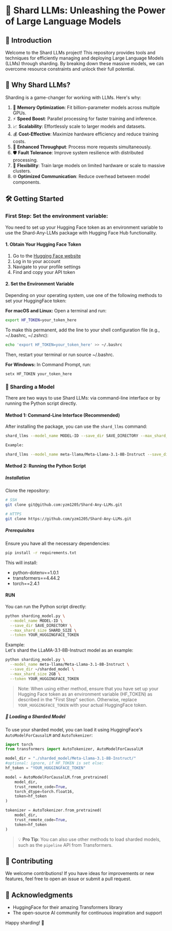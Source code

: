 # 🧠 Shard LLMs: Unleashing the Power of Large Language Models

## 🌟 Introduction

Welcome to the Shard LLMs project! This repository provides tools and techniques for efficiently managing and deploying Large Language Models (LLMs) through sharding. By breaking down these massive models, we can overcome resource constraints and unlock their full potential.

## 🚀 Why Shard LLMs?

Sharding is a game-changer for working with LLMs. Here's why:

1. 💾 **Memory Optimization**: Fit billion-parameter models across multiple GPUs.
2. ⚡ **Speed Boost**: Parallel processing for faster training and inference.
3. 📈 **Scalability**: Effortlessly scale to larger models and datasets.
4. 💰 **Cost-Effective**: Maximize hardware efficiency and reduce training costs.
5. 🔄 **Enhanced Throughput**: Process more requests simultaneously.
6. 🛡️ **Fault Tolerance**: Improve system resilience with distributed processing.
7. 🔧 **Flexibility**: Train large models on limited hardware or scale to massive clusters.
8. 🌐 **Optimized Communication**: Reduce overhead between model components.

## 🛠️ Getting Started

### First Step: Set the environment variable:
You need to set up your Hugging Face token as an environment variable to use the Shard-Any-LLMs package with Hugging Face Hub functionality. 

#### 1. Obtain Your Hugging Face Token

1. Go to the [Hugging Face website](https://huggingface.co/)
2. Log in to your account
3. Navigate to your profile settings
4. Find and copy your API token

#### 2. Set the Environment Variable
Depending on your operating system, use one of the following methods to set your HuggingFace token:

**For macOS and Linux:**
Open a terminal and run:

``` bash
export HF_TOKEN=your_token_here
```
To make this permanent, add the line to your shell configuration file (e.g., ~/.bashrc, ~/.zshrc):

``` bash
echo 'export HF_TOKEN=your_token_here' >> ~/.bashrc
```
Then, restart your terminal or run source ~/.bashrc.

**For Windows:**
In Command Prompt, run:
``` text
setx HF_TOKEN your_token_here
```

### 🔬 Sharding a Model

There are two ways to use Shard LLMs: via command-line interface or by running the Python script directly.

#### Method 1: Command-Line Interface (Recommended)

After installing the package, you can use the `shard_llms` command:

```bash
shard_llms --model_name MODEL-ID --save_dir SAVE_DIRECTORY --max_shard_size SHARD_SIZE

Example: 

shard_llms --model_name meta-llama/Meta-Llama-3.1-8B-Instruct --save_dir ~/sharded_model --max_shard_size 2GB

```

#### Method 2: Running the Python Script

##### Installation

Clone the repository:
   ```bash
   # SSH
   git clone git@github.com:yzm1205/Shard-Any-LLMs.git

   # HTTPS
   git clone https://github.com/yzm1205/Shard-Any-LLMs.git
   ```

##### Prerequisites

Ensure you have all the necessary dependencies:

```bash
pip install -r requirements.txt
```

This will install:
- python-dotenv==1.0.1
- transformers==4.44.2
- torch==2.4.1

#### RUN

You can run the Python script directly:

```bash
python sharding_model.py \
  --model_name MODEL-ID \
  --save_dir SAVE_DIRECTORY \
  --max_shard_size SHARD_SIZE \
  --token YOUR_HUGGINGFACE_TOKEN
```
Example: \
Let's shard the LLaMA-3.1-8B-Instruct model as an example:

```bash
python sharding_model.py \
  --model_name meta-llama/Meta-Llama-3.1-8B-Instruct \
  --save_dir ~/sharded_model \
  --max_shard_size 2GB \
  --token YOUR_HUGGINGFACE_TOKEN
```

> Note: When using either method, ensure that you have set up your Hugging Face token as an environment variable (HF_TOKEN) as described in the "First Step" section. Otherwise, replace `YOUR_HUGGINGFACE_TOKEN` with your actual HuggingFace token.

##### 🔧 Loading a Sharded Model

To use your sharded model, you can load it using HuggingFace's `AutoModelForCausalLM` and `AutoTokenizer`:

```python
import torch
from transformers import AutoTokenizer, AutoModelForCausalLM

model_dir = "./sharded_model/Meta-Llama-3.1-8B-Instruct/"
#optional: ignore, if HF_TOKEN is set else:
hf_token = "YOUR_HUGGINGFACE_TOKEN"

model = AutoModelForCausalLM.from_pretrained(
    model_dir,
    trust_remote_code=True,
    torch_dtype=torch.float16,
    token=hf_token
)

tokenizer = AutoTokenizer.from_pretrained(
    model_dir,
    trust_remote_code=True,
    token=hf_token
)
```


> 💡 **Pro Tip**: You can also use other methods to load sharded models, such as the `pipeline` API from Transformers.

## 🤝 Contributing

We welcome contributions! If you have ideas for improvements or new features, feel free to open an issue or submit a pull request.

<!--
## 📄 License

This project is licensed under the MIT License - see the [LICENSE](LICENSE) file for details.
-->

## 🙏 Acknowledgments

- HuggingFace for their amazing Transformers library
- The open-source AI community for continuous inspiration and support

Happy sharding! 🎉
